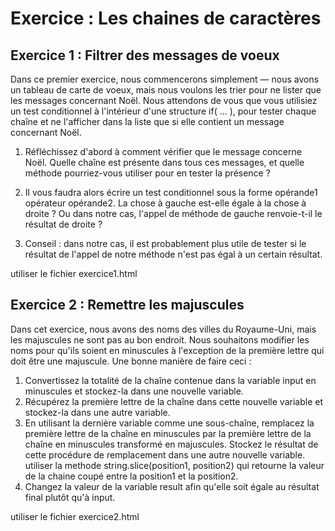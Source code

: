
# Exercice : Les chaines de caractères

## Exercice 1 : Filtrer des messages de voeux

Dans ce premier exercice, nous commencerons simplement — nous avons un tableau de carte de voeux, mais nous voulons les trier pour ne lister que les messages concernant Noël. Nous attendons de vous que vous utilisiez un test conditionnel à l'intérieur d'une structure if( ... ), pour tester chaque chaîne et ne l'afficher dans la liste que si elle contient un message concernant Noël.  

1. Réfléchissez d'abord à comment vérifier que le message concerne Noël. Quelle chaîne est présente dans tous ces messages, et quelle méthode pourriez-vous utiliser pour en tester la présence ?  

2. Il vous faudra alors écrire un test conditionnel sous la forme opérande1 opérateur opérande2. La chose à gauche est-elle égale à la chose à droite ? Ou dans notre cas, l'appel de méthode de gauche renvoie-t-il le résultat de droite ?  

3. Conseil : dans notre cas, il est probablement plus utile de tester si le résultat de l'appel de notre méthode n'est pas égal à un certain résultat.  

utiliser le fichier exercice1.html

## Exercice 2 :  Remettre les majuscules

Dans cet exercice, nous avons des noms des villes du Royaume-Uni, mais les majuscules ne sont pas au bon endroit. Nous souhaitons modifier les noms pour qu'ils soient en minuscules à l'exception de la première lettre qui doit être une majuscule. Une bonne manière de faire ceci :  

1. Convertissez la totalité de la chaîne contenue dans la variable input en minuscules et stockez-la dans une nouvelle variable.  
2. Récupérez la première lettre de la chaîne dans cette nouvelle variable et stockez-la dans une autre variable.  
3. En utilisant la dernière variable comme une sous-chaîne, remplacez la première lettre de la chaîne en minuscules par la première lettre de la chaîne en minuscules transformé en majuscules. Stockez le résultat de cette procédure de remplacement dans une autre nouvelle variable.  utiliser la methode string.slice(position1, position2) qui retourne la valeur de la chaine coupé entre la position1 et la position2.
4. Changez la valeur de la variable result afin qu'elle soit égale au résultat final plutôt qu'à input.  

utiliser le fichier exercice2.html
 